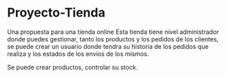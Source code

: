 # Proyecto-Tienda
Una propuesta para una tienda online
Esta tienda tiene nivel administrador donde puedes gestionar, tanto los productos y los pedidos de los clientes, se puede crear un usuario donde tendra su historia de los pedidos que realiza
y los estados de los envios de los mismos.

Se puede crear productos, controlar su stock.
